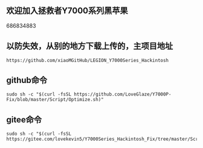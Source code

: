## 欢迎加入拯救者Y7000系列黑苹果
686834883

## 以防失效，从别的地方下载上传的，主项目地址
```
https://github.com/xiaoMGitHub/LEGION_Y7000Series_Hackintosh
```
## github命令
```
sudo sh -c "$(curl -fsSL https://github.com/LoveGlaze/Y7000P-Fix/blob/master/Script/Optimize.sh)"
```
## gitee命令
```
sudo sh -c "$(curl -fsSL https://gitee.com/lovekevin5/Y7000Series_Hackintosh_Fix/tree/master/Script/Optimize.sh)"
```
